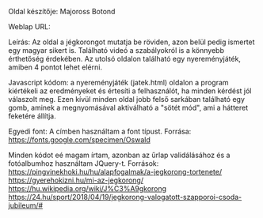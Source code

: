 Oldal készítője: Majoross Botond

Weblap URL: 

Leírás: Az oldal a jégkorongot mutatja be röviden, azon belül pedig ismertet egy magyar sikert is. Található videó a szabályokról is a könnyebb érthetőség érdekében. Az utolsó oldalon található egy nyereményjáték, amiben 4 pontot lehet elérni.

Javascript kódom: a nyereményjáték (jatek.html) oldalon a program kiértékeli az eredményeket és értesíti a felhasználót, ha minden kérdést jól válaszolt meg. Ezen kívül minden oldal jobb felső sarkában található egy gomb, aminek a megnyomásával aktiválható a "sötét mód", ami a hátteret feketére állítja.

Egyedi font: A címben használtam a font típust. Forrása: https://fonts.google.com/specimen/Oswald
			
Minden kódot eé magam írtam, azonban az űrlap validálásához és a fotóalbumhoz használtam JQuery-t.
Források:
https://pingvinekhoki.hu/hu/alapfogalmak/a-jegkorong-tortenete/
https://gyerehokizni.hu/mi-az-jegkorong/
https://hu.wikipedia.org/wiki/J%C3%A9gkorong
https://24.hu/sport/2018/04/19/jegkorong-valogatott-szapporoi-csoda-jubileum/#
